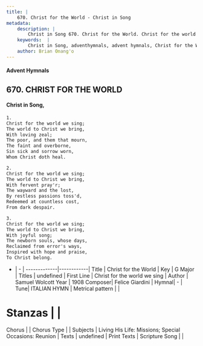 ```yaml
---
title: |
    670. Christ for the World - Christ in Song
metadata:
    description: |
        Christ in Song 670. Christ for the World. Christ for the world we sing; The world to Christ we bring, With loving zeal;  The poor, and them that mourn, The faint and overborne, Sin sick and sorrow worn, Whom Christ doth heal.
    keywords:  |
        Christ in Song, adventhymnals, advent hymnals, Christ for the World, Christ for the world we sing. 
    author: Brian Onang'o
---
```


#### Advent Hymnals
## 670. CHRIST FOR THE WORLD
####  Christ in Song,

```txt
1.
Christ for the world we sing;
The world to Christ we bring,
With loving zeal; 
The poor, and them that mourn,
The faint and overborne,
Sin sick and sorrow worn,
Whom Christ doth heal.

2.
Christ for the world we sing;
The world to Christ we bring,
With fervent pray'r;
The wayward and the lost,
By restless passions toss'd,
Redeemed at countless cost,
From dark despair.

3.
Christ for the world we sing;
The world to Christ we bring,
With joyful song;
The newborn souls, whose days,
Reclaimed from error's ways,
Inspired with hope and praise,
To Christ belong.

```

- |   -  |
-------------|------------|
Title | Christ for the World |
Key | G Major |
Titles | undefined |
First Line | Christ for the world we sing |
Author | Samuel Wolcott
Year | 1908
Composer| Felice Giardini |
Hymnal|  - |
Tune| ITALIAN HYMN |
Metrical pattern | |
# Stanzas |  |
Chorus |  |
Chorus Type |  |
Subjects | Living His Life: Missions; Special Occasions: Reunion |
Texts | undefined |
Print Texts | 
Scripture Song |  |
    
